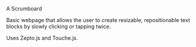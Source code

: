 A Scrumboard

Basic webpage that allows the user to create resizable, repositionable text blocks by slowly clicking or tapping twice.

Uses Zepto.js and Touche.js.